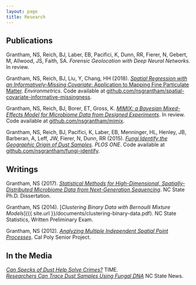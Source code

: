 ```yaml
---
layout: page
title: Research
---
```


## Publications

Grantham, NS, Reich, BJ, Laber, EB, Pacifici, K, Dunn, RR, Fierer, N, Gebert, M, Allwood, JS, Faith, SA. _Forensic Geolocation with Deep Neural Networks_. In review.

Grantham, NS, Reich, BJ, Liu, Y, Chang, HH (2018). [_Spatial Regression with an Informatively-Missing Covariate_: Application to Mapping Fine Particulate Matter](https://onlinelibrary.wiley.com/doi/full/10.1002/env.2499). _Environmetrics_. Code available at [github.com/nsgrantham/spatial-covariate-informative-missingness](http://www.github.com/nsgrantham/spatial-covariate-informative-missingness).

Grantham, NS, Reich, BJ, Borer, ET, Gross, K. [_MIMIX: a Bayesian Mixed-Effects Model for Microbiome Data from Designed Experiments_](https://arxiv.org/abs/1703.07747). In review. Code available at [github.com/nsgrantham/mimix](http://www.github.com/nsgrantham/mimix).

Grantham, NS, Reich, BJ, Pacifici, K, Laber, EB, Menninger, HL, Henley, JB, Barberan, A, Leff, JW, Fierer, N, Dunn, RR (2015). [_Fungi Identify the Geographic Origin of Dust Samples_](http://journals.plos.org/plosone/article?id=10.1371/journal.pone.0122605). _PLOS ONE_. Code available at [github.com/nsgrantham/fungi-identify](http://www.github.com/nsgrantham/fungi-identify).

## Writings

Grantham, NS (2017). [_Statistical Methods for High-Dimensional, Spatially-Distributed Microbiome Data from Next-Generation Sequencing_](https://repository.lib.ncsu.edu/handle/1840.20/34780). NC State Ph.D. Dissertation.

Grantham, NS (2014). [_Clustering Binary Data with Bernoulli Mixture Models_]({{ site.url }}/documents/clustering-binary-data.pdf). NC State Statistics, Written Preliminary Exam.

Grantham, NS (2012). [_Analyzing Multiple Independent Spatial Point Processes_](http://digitalcommons.calpoly.edu/statsp/20/). Cal Poly Senior Project.

## In the Media

[_Can Specks of Dust Help Solve Crimes?_](https://time.com/3823925/dust-microbes-forensics/) TIME.  
[_Researchers Can Trace Dust Samples Using Fungal DNA_](https://news.ncsu.edu/2015/04/grantham-fungi-2015/) NC State News.

